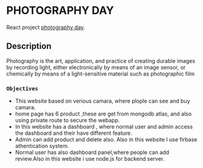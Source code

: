 # PHOTOGRAPHY DAY

React project [photography day](https://photography-day.web.app/).

## Description

Photography is the art, application, and practice of creating durable images by recording light, either electronically by means of an image sensor, or chemically by means of a light-sensitive material such as photographic film

### `Objectives`

- This website based on verious camara, where plople can see and buy camara.
- home page has 6 product ,these are get from mongodb atlas, and also using private route to secure the webapp.
- In this website has a dashboard , where normal user and admin access the dashboard and their have different feature.
- Admin can add product and delete also. Also in this website I use firbase athentication system.
- Normal user has also dashboard panel,where people can add review.Also in this website i use node.js for backend server.
